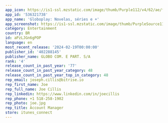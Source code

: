```yaml
---
app_icon: https://is1-ssl.mzstatic.com/image/thumb/Purple112/v4/62/ae/fd/62aefd90-0ab1-52f1-55be-4cc03a7802df/AppIcon-0-0-1x_U007epad-0-0-85-220.png/1024x1024bb.png
app_id: '536321738'
app_name: 'Globoplay: Novelas, séries e +'
app_screenshot: https://is1-ssl.mzstatic.com/image/thumb/PurpleSource116/v4/ba/7d/31/ba7d313d-c162-1a63-43ee-1fd08fd9cd2a/3f013421-3a85-4bd1-8d0e-56a3bff4f01a_01_09_24_gpUS_iOS65_01.png/1242x2688bb.png
category: Entertainment
country: BR
id: aPzLJGn6gPOP
language: en
most_recent_release: '2024-02-19T00:00:00'
publisher_id: '402288145'
publisher_name: GLOBO COM. E PART. S/A
rank: '4'
release_count_in_past_year: '77'
release_count_in_past_year_category: 48
release_count_in_past_year_top_in_category: 48
rep_email: joseph.cillis@bitrise.io
rep_first_name: Joe
rep_full_name: Joe Cillis
rep_linkedin: https://www.linkedin.com/in/joecillis
rep_phone: +1 518-258-1902
rep_photo: joe.jpg
rep_title: Account Manager
store: itunes_connect
---
```

